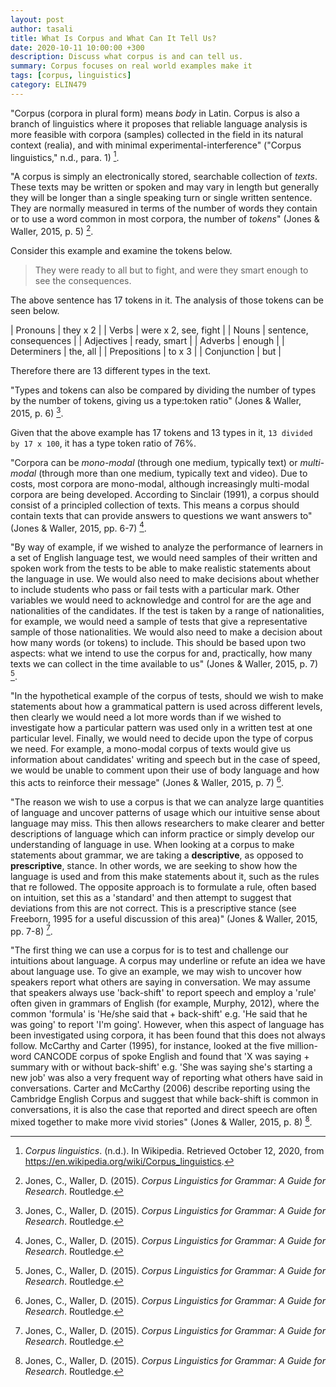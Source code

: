 ```yaml
---
layout: post
author: tasali
title: What Is Corpus and What Can It Tell Us? 
date: 2020-10-11 10:00:00 +300
description: Discuss what corpus is and can tell us.
summary: Corpus focuses on real world examples make it 
tags: [corpus, linguistics]
category: ELIN479
---
```


"Corpus (corpora in plural form) means _body_ in Latin. Corpus is also a branch of linguistics where it proposes that reliable language analysis is more feasible with corpora (samples) collected in the field in its natural context (realia), and with minimal experimental-interference" ("Corpus linguistics," n.d., para. 1) [^1].

"A corpus is simply an electronically stored, searchable collection of *texts*. These texts may be written or spoken and may vary in length but generally they will be longer than a single speaking turn or single written sentence. They are normally measured in terms of the number of words they contain or to use a word common in most corpora, the number of *tokens*" (Jones & Waller, 2015, p. 5) [^2].

Consider this example and examine the tokens below.

> They were ready to all but to fight, and were they smart enough to see the consequences.

The above sentence has 17 tokens in it. The analysis of those tokens can be seen below. 

| Pronouns     | they x 2               |
| Verbs        | were x 2, see, fight   |
| Nouns        | sentence, consequences |
| Adjectives   | ready, smart           |
| Adverbs      | enough                 |
| Determiners  | the, all               |
| Prepositions | to x 3                 |
| Conjunction  | but                    |

Therefore there are 13 different types in the text.

"Types and tokens can also be compared by dividing the number of types by the number of tokens, giving us a type:token ratio" (Jones & Waller, 2015, p. 6) [^2]. 

Given that the above example has 17 tokens and 13 types in it, `13 divided by 17 x 100`, it has a type token ratio of 76%.

"Corpora can be *mono-modal* (through one medium, typically text) or *multi-modal* (through more than one medium, typically text and video). Due to costs, most corpora are mono-modal, although increasingly multi-modal corpora are being developed. According to Sinclair (1991), a corpus should consist of a principled collection of texts. This means a corpus should contain texts that can provide answers to questions we want answers to" (Jones & Waller, 2015, pp. 6-7) [^2].

"By way of example, if we wished to analyze the performance of learners in a set of English language test, we would need samples of their written and spoken work from the tests to be able to make realistic statements about the language in use. We would also need to make decisions about whether to include students who pass or fail tests with a particular mark. Other variables we would need to acknowledge and control for are the age and nationalities of the candidates. If the test is taken by a range of nationalities, for example, we would need a sample of tests that give a representative sample of those nationalities. We would also need to make a decision about how many words (or tokens) to include. This should be based upon two aspects: what we intend to use the corpus for and, practically, how many texts we can collect in the time available to us" (Jones & Waller, 2015, p. 7) [^2].

"In the hypothetical example of the corpus of tests, should we wish to make statements about how a grammatical pattern is used across different levels, then clearly we would need a lot more words than if we wished to investigate how a particular pattern was used only in a written test at one particular level. Finally, we would need to decide upon the type of corpus we need. For example, a mono-modal corpus of texts would give us information about candidates' writing and speech but in the case of speed, we would be unable to comment upon their use of body language and how this acts to reinforce their message" (Jones & Waller, 2015, p. 7) [^2].

"The reason we wish to use a corpus is that we can analyze large quantities of language and uncover patterns of usage which our intuitive sense about language may miss. This then allows researchers to make clearer and better descriptions of language which can inform practice or simply develop our understanding of language in use. When looking at a corpus to make statements about grammar, we are taking a **descriptive**, as opposed to **prescriptive**, stance. In other words, we are seeking to show how the language is used and from this make statements about it, such as the rules that re followed. The opposite approach is to formulate a rule, often based on intuition, set this as a 'standard' and then attempt to suggest that deviations from this are not correct. This is a prescriptive stance (see Freeborn, 1995 for a useful discussion of this area)" (Jones & Waller, 2015, pp. 7-8) [^2]. 

"The first thing we can use a corpus for is to test and challenge our intuitions about language. A corpus may underline or refute an idea we have about language use. To give an example, we may wish to uncover how speakers report what others are saying in conversation. We may assume that speakers always use 'back-shift' to report speech and employ a 'rule' often given in grammars of English (for example, Murphy, 2012), where the common 'formula' is 'He/she said that + back-shift' e.g. 'He said that he was going' to report 'I'm going'. However, when this aspect of language has been investigated using corpora, it has been found that this does not always follow. McCarthy and Carter (1995), for instance, looked at the five million-word CANCODE corpus of spoke English and found that 'X was saying + summary with or without back-shift' e.g. 'She was saying she's starting a new job' was also a very frequent way of reporting what others have said in conversations. Carter and McCarthy (2006) describe reporting using the Cambridge English Corpus and suggest that while back-shift is common in conversations, it is also the case that reported and direct speech are often mixed together to make more vivid stories" (Jones & Waller, 2015, p. 8) [^2].

[^1]: *Corpus linguistics*. (n.d.). In Wikipedia. Retrieved October 12, 2020, from <https://en.wikipedia.org/wiki/Corpus_linguistics>.
[^2]: Jones, C., Waller, D. (2015). *Corpus Linguistics for Grammar: A Guide for Research*. Routledge.
